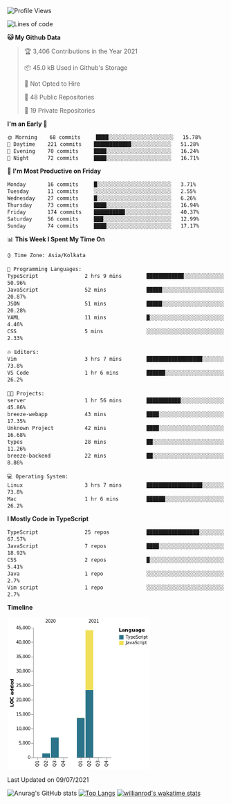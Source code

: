 <!--START_SECTION:waka-->
![Profile Views](http://img.shields.io/badge/Profile%20Views-1-blue)

![Lines of code](https://img.shields.io/badge/From%20Hello%20World%20I%27ve%20Written-66336%20lines%20of%20code-blue)

**🐱 My Github Data** 

> 🏆 3,406 Contributions in the Year 2021
 > 
> 📦 45.0 kB Used in Github's Storage 
 > 
> 🚫 Not Opted to Hire
 > 
> 📜 48 Public Repositories 
 > 
> 🔑 19 Private Repositories  
 > 
**I'm an Early 🐤** 

```text
🌞 Morning    68 commits     ████░░░░░░░░░░░░░░░░░░░░░   15.78% 
🌆 Daytime    221 commits    ████████████░░░░░░░░░░░░░   51.28% 
🌃 Evening    70 commits     ████░░░░░░░░░░░░░░░░░░░░░   16.24% 
🌙 Night      72 commits     ████░░░░░░░░░░░░░░░░░░░░░   16.71%

```
📅 **I'm Most Productive on Friday** 

```text
Monday       16 commits     █░░░░░░░░░░░░░░░░░░░░░░░░   3.71% 
Tuesday      11 commits     ░░░░░░░░░░░░░░░░░░░░░░░░░   2.55% 
Wednesday    27 commits     █░░░░░░░░░░░░░░░░░░░░░░░░   6.26% 
Thursday     73 commits     ████░░░░░░░░░░░░░░░░░░░░░   16.94% 
Friday       174 commits    ██████████░░░░░░░░░░░░░░░   40.37% 
Saturday     56 commits     ███░░░░░░░░░░░░░░░░░░░░░░   12.99% 
Sunday       74 commits     ████░░░░░░░░░░░░░░░░░░░░░   17.17%

```


📊 **This Week I Spent My Time On** 

```text
⌚︎ Time Zone: Asia/Kolkata

💬 Programming Languages: 
TypeScript               2 hrs 9 mins        ████████████░░░░░░░░░░░░░   50.96% 
JavaScript               52 mins             █████░░░░░░░░░░░░░░░░░░░░   20.87% 
JSON                     51 mins             █████░░░░░░░░░░░░░░░░░░░░   20.28% 
YAML                     11 mins             █░░░░░░░░░░░░░░░░░░░░░░░░   4.46% 
CSS                      5 mins              ░░░░░░░░░░░░░░░░░░░░░░░░░   2.33%

🔥 Editors: 
Vim                      3 hrs 7 mins        ██████████████████░░░░░░░   73.8% 
VS Code                  1 hr 6 mins         ██████░░░░░░░░░░░░░░░░░░░   26.2%

🐱‍💻 Projects: 
server                   1 hr 56 mins        ███████████░░░░░░░░░░░░░░   45.86% 
breeze-webapp            43 mins             ████░░░░░░░░░░░░░░░░░░░░░   17.35% 
Unknown Project          42 mins             ████░░░░░░░░░░░░░░░░░░░░░   16.68% 
types                    28 mins             ██░░░░░░░░░░░░░░░░░░░░░░░   11.26% 
breeze-backend           22 mins             ██░░░░░░░░░░░░░░░░░░░░░░░   8.86%

💻 Operating System: 
Linux                    3 hrs 7 mins        ██████████████████░░░░░░░   73.8% 
Mac                      1 hr 6 mins         ██████░░░░░░░░░░░░░░░░░░░   26.2%

```

**I Mostly Code in TypeScript** 

```text
TypeScript               25 repos            █████████████████░░░░░░░░   67.57% 
JavaScript               7 repos             ████░░░░░░░░░░░░░░░░░░░░░   18.92% 
CSS                      2 repos             █░░░░░░░░░░░░░░░░░░░░░░░░   5.41% 
Java                     1 repo              ░░░░░░░░░░░░░░░░░░░░░░░░░   2.7% 
Vim script               1 repo              ░░░░░░░░░░░░░░░░░░░░░░░░░   2.7%

```


**Timeline**

![Chart not found](https://raw.githubusercontent.com/wise-introvert/wise-introvert/master/charts/bar_graph.png) 


 Last Updated on 09/07/2021
<!--END_SECTION:waka-->
![Anurag's GitHub stats](https://github-readme-stats.vercel.app/api?username=wise-introvert&count_private=true&show_icons=true)
[![Top Langs](https://github-readme-stats.vercel.app/api/top-langs/?username=wise-introvert&langs_count=10)](https://github.com/anuraghazra/github-readme-stats)
[![willianrod's wakatime stats](https://github-readme-stats.vercel.app/api/wakatime?username=wiseintrovert)](https://github.com/anuraghazra/github-readme-stats)
